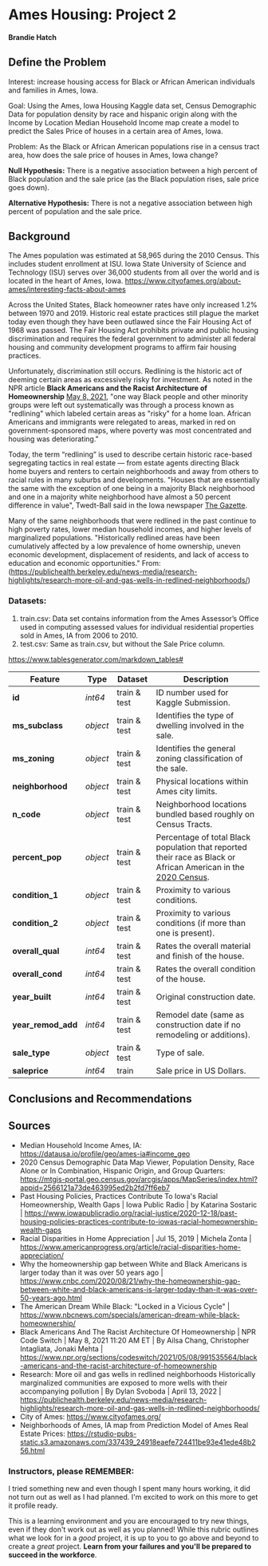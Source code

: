 # Ames Housing: Project 2
#### Brandie Hatch

## Define the Problem
Interest: increase housing access for Black or African American individuals and families in Ames, Iowa. <br>

Goal: Using the Ames, Iowa Housing Kaggle data set, Census Demographic Data for population density by race and hispanic origin along with the Income by Location Median Household Income map create a model to predict the Sales Price of houses in a certain area of Ames, Iowa. <br>

Problem: As the Black or African American populations rise in a census tract area, how does the sale price of houses in Ames, Iowa change? 

__Null Hypothesis:__  There is a negative association between a high percent of Black population and the sale price (as the Black population rises, sale price goes down).

__Alternative Hypothesis:__ There is not a negative association between high percent of population and the sale price.

## Background

The Ames population was estimated at 58,965 during the 2010 Census. This includes student enrollment at ISU. Iowa State University of Science and Technology (ISU) serves over 36,000 students from all over the world and is located in the heart of Ames, Iowa. 
https://www.cityofames.org/about-ames/interesting-facts-about-ames<br>

Across the United States, Black homeowner rates have only increased 1.2% between 1970 and 2019. Historic real estate practices still plague the market today even though they have been outlawed since the Fair Housing Act of 1968 was passed. The Fair Housing Act prohibits private and public housing discrimination and requires the federal government to administer all federal housing and community development programs to affirm fair housing practices. <br>

Unfortunately, discrimination still occurs. Redlining is the historic act of deeming certain areas as excessively risky for investment. As noted in the NPR article __Black Americans and the Racist Architecture of Homeownership__ [May 8, 2021](https://www.npr.org/sections/codeswitch/2021/05/08/991535564/black-americans-and-the-racist-architecture-of-homeownership), "one way Black people and other minority groups were left out systematically was through a process known as "redlining" which labeled certain areas as "risky" for a home loan. African Americans and immigrants were relegated to areas, marked in red on government-sponsored maps, where poverty was most concentrated and housing was deteriorating." <br>

Today, the term “redlining” is used to describe certain historic race-based segregating tactics in real estate — from estate agents directing Black home buyers and renters to certain neighborhoods and away from others to racial rules in many suburbs and developments. "Houses that are essentially the same with the exception of one being in a majority Black neighborhood and one in a majority white neighborhood have almost a 50 percent difference in value", Twedt-Ball said in the Iowa newspaper [The Gazette](https://www.thegazette.com/education/redlining-continues-to-create-racial-disparity-in-homeownership-in-cedar-rapids-iowa/).<br>

Many of the same neighborhoods that were redlined in the past continue to high poverty rates, lower median household incomes, and higher levels of marginalized populations. "Historically redlined areas have been cumulatively affected by a low prevalence of home ownership, uneven economic development, displacement of residents, and lack of access to education and economic opportunities." From: (https://publichealth.berkeley.edu/news-media/research-highlights/research-more-oil-and-gas-wells-in-redlined-neighborhoods/)

### Datasets:

1. train.csv: Data set contains information from the Ames Assessor’s Office used in computing assessed values for individual residential properties sold in Ames, IA from 2006 to 2010.
2. test.csv: Same as train.csv, but without the Sale Price column.

https://www.tablesgenerator.com/markdown_tables# <br>

| **Feature**        | **Type** | **Dataset**  | **Description**                                                                                                                                                                                                              |
|--------------------|----------|--------------|------------------------------------------------------------------------------------------------------------------------------------------------------------------------------------------------------------------------------|
| **id**             | _int64_  | train & test | ID number used for Kaggle Submission.                                                                                                                                                                                        |
| **ms_subclass**    | _object_ | train & test | Identifies the type of dwelling involved in the sale.                                                                                                                                                                        |
| **ms_zoning**      | _object_ | train & test | Identifies the general zoning classification of the sale.                                                                                                                                                                    |
| **neighborhood**   | _object_ | train & test | Physical locations within Ames city limits.                                                                                                                                                                                  |
| **n_code**         | _object_ | train & test | Neighborhood locations bundled based roughly on Census Tracts.                                                                                                                                                               |
| **percent_pop**    | _object_ | train & test | Percentage of total Black population that reported their race as Black or African American in the [2020 Census](https://mtgis-portal.geo.census.gov/arcgis/apps/MapSeries/index.html?appid=2566121a73de463995ed2b2fd7ff6eb7). |
| **condition_1**    | _object_ | train & test | Proximity to various conditions.                                                                                                                                                                                             |
| **condition_2**    | _object_ | train & test | Proximity to various conditions (if more than one is present).                                                                                                                                                               |
| **overall_qual**   | _int64_  | train & test | Rates the overall material and finish of the house.                                                                                                                                                                          |
| **overall_cond**   | _int64_  | train & test | Rates the overall condition of the house.                                                                                                                                                                                    |
| **year_built**     | _int64_  | train & test | Original construction date.                                                                                                                                                                                                  |
| **year_remod_add** | _int64_  | train & test | Remodel date (same as construction date if no remodeling or additions).                                                                                                                                                      |
| **sale_type**      | _object_ | train & test | Type of sale.                                                                                                                                                                                                                |
| **saleprice**      | _int64_  | train        | Sale price in US Dollars.                                                                                                                                                                                                    |

## Conclusions and Recommendations


## Sources
- Median Household Income Ames, IA: https://datausa.io/profile/geo/ames-ia#income_geo
- 2020 Census Demographic Data Map Viewer, Population Density, Race Alone or In Combination, Hispanic Origin, and Group Quarters: https://mtgis-portal.geo.census.gov/arcgis/apps/MapSeries/index.html?appid=2566121a73de463995ed2b2fd7ff6eb7 
- Past Housing Policies, Practices Contribute To Iowa's Racial Homeownership, Wealth Gaps | Iowa Public Radio | by Katarina Sostaric | https://www.iowapublicradio.org/racial-justice/2020-12-18/past-housing-policies-practices-contribute-to-iowas-racial-homeownership-wealth-gaps
- Racial Disparities in Home Appreciation | Jul 15, 2019 | Michela Zonta | https://www.americanprogress.org/article/racial-disparities-home-appreciation/
- Why the homeownership gap between White and Black Americans is larger today than it was over 50 years ago | https://www.cnbc.com/2020/08/21/why-the-homeownership-gap-between-white-and-black-americans-is-larger-today-than-it-was-over-50-years-ago.html
- The American Dream While Black: "Locked in a Vicious Cycle" | https://www.nbcnews.com/specials/american-dream-while-black-homeownership/
- Black Americans And The Racist Architecture Of Homeownership | NPR Code Switch | May 8, 2021 11:20 AM ET | By Ailsa Chang, Christopher Intagliata, Jonaki Mehta | https://www.npr.org/sections/codeswitch/2021/05/08/991535564/black-americans-and-the-racist-architecture-of-homeownership
- Research: More oil and gas wells in redlined neighborhoods Historically marginalized communities are exposed to more wells with their accompanying pollution | By Dylan Svoboda | April 13, 2022 | https://publichealth.berkeley.edu/news-media/research-highlights/research-more-oil-and-gas-wells-in-redlined-neighborhoods/
- City of Ames: https://www.cityofames.org/
- Neighborhoods of Ames, IA map from Prediction Model of Ames Real Estate Prices: https://rstudio-pubs-static.s3.amazonaws.com/337439_24918eaefe724411be93e41ede48b256.html



### Instructors, please REMEMBER:

I tried something new and even though I spent many hours working, it did not turn out as well as I had planned. I'm excited to work on this more to get it profile ready.

This is a learning environment and you are encouraged to try new things, even if they don't work out as well as you planned! While this rubric outlines what we look for in a _good_ project, it is up to you to go above and beyond to create a _great_ project. **Learn from your failures and you'll be prepared to succeed in the workforce**.
